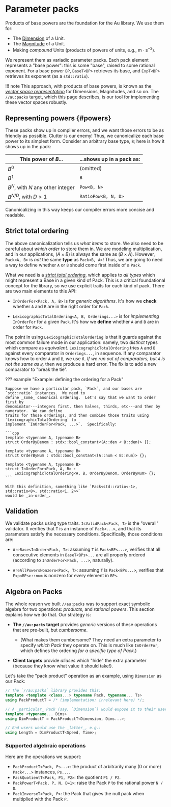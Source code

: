 # Parameter packs

Products of base powers are the foundation for the Au library.  We use them for:

  - The [Dimension](./dimension.md) of a Unit.
  - The [Magnitude](../magnitude.md) of a Unit.
  - Making _compound_ Units (products of powers of units, e.g., $\text{m} \cdot \text{s}^{-2}$).

We represent them as variadic parameter packs.  Each pack element represents a "base power": this is
some "base", raised to some rational exponent.  For a base power `BP`, `BaseT<BP>` retrieves its
base, and `ExpT<BP>` retrieves its exponent (as a `std::ratio`).

!!! note
    This approach, with products of base powers, is known as the [_vector space
    representation_](../../discussion/implementation/vector_space.md) for Dimensions, Magnitudes,
    and so on. The `//au:packs` target, which this page describes, is our tool for implementing
    these vector spaces robustly.

## Representing powers {#powers}

These packs show up in compiler errors, and we want those errors to be as friendly as possible.
Clutter is our enemy!  Thus, we canonicalize each base power to its simplest form.  Consider an
arbitrary base type, `B`; here is how it shows up in the pack:

  | This power of $B$...                | ...shows up in a pack as: |
  |-------------------------------------|---------------------------|
  | $B ^ 0$                             | (omitted)                 |
  | $B ^ 1$                             | `B`                       |
  | $B ^ N$, with $N$ any other integer | `Pow<B, N>`               |
  | $B^{ N / D }$, with $D > 1$         | `RatioPow<B, N, D>`       |

Canonicalizing in this way keeps our compiler errors more concise and readable.

## Strict total ordering

The above canonicalization tells us _what items_ to store.  We also need to be careful about _which
order_ to store them in.  We are modeling multiplication, and in our applications, $(A \times B)$ is
always the same as $(B \times A)$.  However, `Pack<A, B>` is _not_ the same **type** as `Pack<B, A>`!
Thus, we are going to need a way to define whether `A` or `B` should come first inside of a `Pack`.

What we need is a [_strict total ordering_](https://mathworld.wolfram.com/StrictOrder.html), which
applies to _all types_ which might represent a Base in a given kind of Pack.  This is a critical
foundational concept for the library, so we use explicit traits for each kind of pack.  There are
two main elements to this API:

- `InOrderFor<Pack, A, B>` is for _generic algorithms_.  It's how we **check** whether `A` and `B`
  are in the right order for `Pack`.

- `LexicographicTotalOrdering<A, B, Orderings...>` is for _implementing_ `InOrderFor` for a given
  `Pack`.  It's how we **define** whether `A` and `B` are in order for `Pack`.

The point in using `LexicographicTotalOrdering` is that it guards against the most common failure
mode in our application: namely, two _distinct_ types which compare as _equivalent_.
`LexicographicTotalOrdering` tries `A` and `B` against every comparator in `Orderings...`, in
sequence.  If any comparator knows how to order `A` and `B`, we use it.  _If we run out of
comparators, but `A` is not the same as `B`,_ then we produce a hard error.  The fix is to add a new
comparator to "break the tie".

??? example "Example: defining the ordering for a Pack"

    Suppose we have a particular pack, `Pack`, and our bases are `std::ratio` instances.  We need to
    define _some_ canonical ordering.  Let's say that we want to order first by
    denominator---integers first, then halves, thirds, etc---and then by numerator.  We can define
    traits for those orderings, and then combine those traits using `LexicographicTotalOrdering` to
    implement `InOrderFor<Pack, ...>`.  Specifically:

    ```cpp
    template <typename A, typename B>
    struct OrderByDenom : stdx::bool_constant<(A::den < B::den)> {};

    template <typename A, typename B>
    struct OrderByNum : stdx::bool_constant<(A::num < B::num)> {};

    template <typename A, typename B>
    struct InOrderFor<Pack, A, B> :
        LexicographicTotalOrdering<A, B, OrderByDenom, OrderByNum> {};
    ```

    With this definition, something like `Pack<std::ratio<-1>, std::ratio<8>, std::ratio<1, 2>>`
    would be _in-order_.

## Validation

We validate packs using type traits.  `IsValidPack<Pack, T>` is the "overall" validator.  It
verifies that `T` is an instance of `Pack<...>`, and that its parameters satisfy the necessary
conditions.  Specifically, those conditions are:

- `AreBasesInOrder<Pack, T>`: assuming `T` is `Pack<BPs...>`, verifies that all consecutive elements
  in `BaseT<BPs>...` are all properly ordered (according to `InOrderFor<Pack, ...>`, naturally).

- `AreAllPowersNonzero<Pack, T>`: assuming `T` is `Pack<BPs...>`, verifies that
  `Exp<BPs>::num` is nonzero for every element in `BPs`.

## Algebra on Packs

The whole reason we built `//au:packs` was to support exact symbolic algebra for two operations:
_products_, and _rational powers_.  This section explains how we do that.  Our strategy is:

- **The `//au:packs` target** provides _generic_ versions of these operations that are pre-built, but
  _cumbersome_.

    - (What makes them cumbersome?  They need an extra parameter to specify _which Pack_ they
      operate on.  This is much like `InOrderFor`, which defines the ordering _for a specific type
      of Pack_.)

- **Client targets** provide _aliases_ which "hide" the extra parameter (because they know what
  value it should take!).

Let's take the "pack product" operation as an example, using `Dimension` as our Pack:

```cpp
// The `//au:packs` library provides this:
template <template <class...> typename Pack, typename... Ts>
using PackProductT = /* (implementation; irrelevant here) */;

// A _particular_ Pack (say, `Dimension`) would expose it to their users like this:
template <typename... Dims>
using DimProductT = PackProductT<Dimension, Dims...>;

// End users would use the _latter_, e.g.:
using Length = DimProductT<Speed, Time>;
```

### Supported algebraic operations

Here are the operations we support:

- `PackProductT<Pack, Ps...>`: the product of arbitrarily many (0 or more) `Pack<...>` instances,
  `Ps...`.
- `PackQuotientT<Pack, P1, P2>`: the quotient `P1 / P2`.
- `PackPowerT<Pack, P, N, D=1>`: raise the Pack `P` to the rational power `N / D`.
- `PackInverseT<Pack, P>`: the Pack that gives the null pack when multiplied with the Pack `P`.
